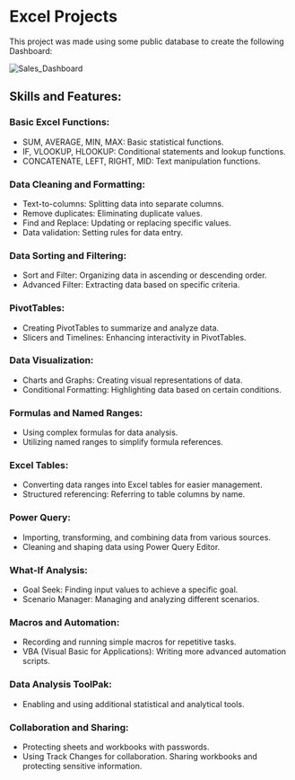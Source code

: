 # Excel Projects

This project was made using some public database to create the following Dashboard:

![Sales_Dashboard](https://github.com/pedronatanaelfs/excel_projects/assets/125995273/27f3519c-db8a-4e63-a067-dc4af5c4a2b4)

## Skills and Features:

### Basic Excel Functions:

- SUM, AVERAGE, MIN, MAX: Basic statistical functions.
- IF, VLOOKUP, HLOOKUP: Conditional statements and lookup functions.
- CONCATENATE, LEFT, RIGHT, MID: Text manipulation functions.

### Data Cleaning and Formatting:

- Text-to-columns: Splitting data into separate columns.
- Remove duplicates: Eliminating duplicate values.
- Find and Replace: Updating or replacing specific values.
- Data validation: Setting rules for data entry.

### Data Sorting and Filtering:

- Sort and Filter: Organizing data in ascending or descending order.
- Advanced Filter: Extracting data based on specific criteria.

### PivotTables:

- Creating PivotTables to summarize and analyze data.
- Slicers and Timelines: Enhancing interactivity in PivotTables.

### Data Visualization:

- Charts and Graphs: Creating visual representations of data.
- Conditional Formatting: Highlighting data based on certain conditions.

### Formulas and Named Ranges:

- Using complex formulas for data analysis.
- Utilizing named ranges to simplify formula references.

### Excel Tables:

- Converting data ranges into Excel tables for easier management.
- Structured referencing: Referring to table columns by name.

### Power Query:

- Importing, transforming, and combining data from various sources.
- Cleaning and shaping data using Power Query Editor.

### What-If Analysis:

- Goal Seek: Finding input values to achieve a specific goal.
- Scenario Manager: Managing and analyzing different scenarios.

### Macros and Automation:

- Recording and running simple macros for repetitive tasks.
- VBA (Visual Basic for Applications): Writing more advanced automation scripts.

### Data Analysis ToolPak:

- Enabling and using additional statistical and analytical tools.

### Collaboration and Sharing:

- Protecting sheets and workbooks with passwords.
- Using Track Changes for collaboration.
Sharing workbooks and protecting sensitive information.
